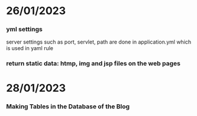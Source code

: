 # 26/01/2023

### yml settings
server settings such as port, servlet, path are done in application.yml which is used in yaml rule

### return static data: htmp, img and jsp files on the web pages

# 28/01/2023

### Making Tables in the Database of the Blog

